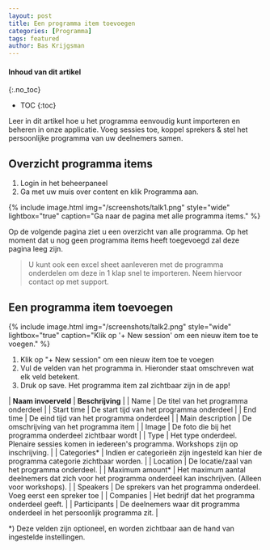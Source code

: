 ```yaml
---
layout: post
title: Een programma item toevoegen
categories: [Programma]
tags: featured
author: Bas Krijgsman
---
```


#### Inhoud van dit artikel
{:.no_toc}
* TOC
{:toc}

Leer in dit artikel hoe u het programma eenvoudig kunt importeren en beheren in onze applicatie. Voeg sessies toe, koppel sprekers & stel het persoonlijke programma van uw deelnemers samen.


## Overzicht programma items
1. Login in het beheerpaneel
2. Ga met uw muis over content en klik Programma aan.

{% include image.html img="/screenshots/talk1.png" style="wide" lightbox="true" caption="Ga naar de pagina met alle programma items." %}

Op de volgende pagina ziet u een overzicht van alle programma. Op het moment dat u nog geen programma items heeft toegevoegd zal deze pagina leeg zijn.

> U kunt ook een excel sheet aanleveren met de programma onderdelen om deze in 1 klap snel te importeren. Neem hiervoor contact op met support.

## Een programma item toevoegen

{% include image.html img="/screenshots/talk2.png" style="wide" lightbox="true" caption="Klik op '+ New session' om een nieuw item toe te voegen." %}

1. Klik op "+ New session" om een nieuw item toe te voegen
2. Vul de velden van het programma in. Hieronder staat omschreven wat elk veld betekent.
3. Druk op save. Het programma item zal zichtbaar zijn in de app!

| **Naam invoerveld** | **Beschrijving**  |
| Name | De titel van het programma onderdeel |
| Start time | De start tijd van het programma onderdeel  |
| End time | De eind tijd van het programma onderdeel | 
| Main description | De omschrijving van het programma item | 
| Image | De foto die bij het programma onderdeel zichtbaar wordt | 
| Type | Het type onderdeel. Plenaire sessies komen in iedereen's programma. Workshops zijn op inschrijving. | 
| Categories* | Indien er categorieën zijn ingesteld kan hier de programma categorie zichtbaar worden. | 
| Location | De locatie/zaal van het programma onderdeel. | 
| Maximum amount* | Het maximum aantal deelnemers dat zich voor het programma onderdeel kan inschrijven. (Alleen voor workshops). | 
| Speakers | De sprekers van het programma onderdeel. Voeg eerst een spreker toe | 
| Companies | Het bedrijf dat het programma onderdeel geeft. | 
| Participants | De deelnemers waar dit programma onderdeel in het persoonlijk programma zit. | 

*) Deze velden zijn optioneel, en worden zichtbaar aan de hand van ingestelde instellingen.